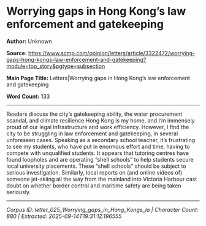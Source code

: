 # Worrying gaps in Hong Kong’s law enforcement and gatekeeping

**Author:** Unknown

**Source:** https://www.scmp.com/opinion/letters/article/3322472/worrying-gaps-hong-kongs-law-enforcement-and-gatekeeping?module=top_story&pgtype=subsection

**Main Page Title:** Letters|Worrying gaps in Hong Kong’s law enforcement and gatekeeping

**Word Count:** 133

---

Readers discuss the city’s gatekeeping ability, the water procurement scandal, and climate resilience
Hong Kong is my home, and I’m immensely proud of our legal infrastructure and work efficiency. However, I find the city to be struggling in law enforcement and gatekeeping, in several unforeseen cases.
Speaking as a secondary school teacher, it’s frustrating to see my students, who have put in enormous effort and time, having to compete with unqualified students. It appears that tutoring centres have found loopholes and are operating “shell schools” to help students secure local university placements. These “shell schools” should be subject to serious investigation.
Similarly, local reports on (and online videos of) someone jet-skiing all the way from the mainland into Victoria Harbour cast doubt on whether border control and maritime safety are being taken seriously.

---

*Corpus ID: letter_025_Worrying_gaps_in_Hong_Kongs_la | Character Count: 880 | Extracted: 2025-09-14T19:31:12.196555*
